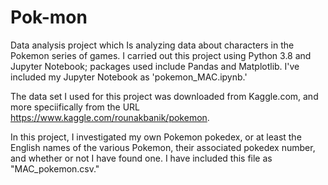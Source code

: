 # Pok-mon
Data analysis project which Is analyzing data about characters in the Pokemon series of games. I carried out this project using Python 3.8 and Jupyter Notebook; packages used include Pandas and Matplotlib. I've included my Jupyter Notebook as 'pokemon_MAC.ipynb.' 

The data set I used for this project was downloaded from Kaggle.com, and more speciifically from the URL https://www.kaggle.com/rounakbanik/pokemon. 

In this project, I investigated my own Pokemon pokedex, or at least the English names of the various Pokemon, their associated pokedex number, and whether or not I have found one. I have included this file as "MAC_pokemon.csv."
